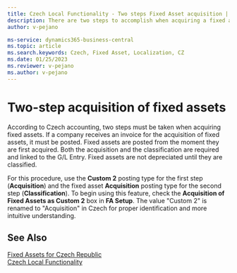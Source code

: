```yaml
---
title: Czech Local Functionality - Two steps Fixed Asset acquisition | Microsoft Docs
description: There are two steps to accomplish when acquiring a fixed asset in Czech accounting. This function describes them.
author: v-pejano

ms-service: dynamics365-business-central
ms.topic: article
ms.search.keywords: Czech, Fixed Asset, Localization, CZ
ms.date: 01/25/2023
ms.reviewer: v-pejano
ms.author: v-pejano
---
```


# Two-step acquisition of fixed assets

According to Czech accounting, two steps must be taken when acquiring fixed assets. If a company receives an invoice for the acquisition of fixed assets, it must be posted. Fixed assets are posted from the moment they are first acquired. Both the acquisition and the classification are required and linked to the G/L Entry. Fixed assets are not depreciated until they are classified.

For this procedure, use the **Custom 2** posting type for the first step (**Acquisition**) and the fixed asset **Acquisition** posting type for the second step (**Classification**). To begin using this feature, check the **Acquisition of Fixed Assets as Custom 2** box in **FA Setup**.
The value "Custom 2" is renamed to "Acquisition" in Czech for proper identification and more intuitive understanding.

## See Also

[Fixed Assets for Czech Republic](ui-extensions-fixed-asset-localization-cz.md)  
[Czech Local Functionality](czech-local-functionality.md)  
